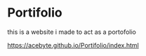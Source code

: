 # Portifolio
this is a website i made to act as a portofolio

https://acebyte.github.io/Portifolio/index.html
